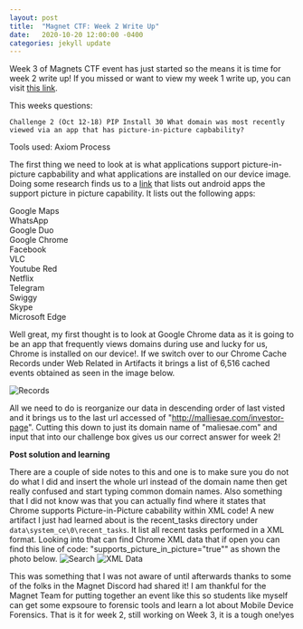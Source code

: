 ```yaml
---
layout: post
title:  "Magnet CTF: Week 2 Write Up"
date:   2020-10-20 12:00:00 -0400
categories: jekyll update
---
```

Week 3 of Magnets CTF event has just started so the means it is time for week 2 write up! If you missed or want to view my week 1 write up, you can visit [this link](https://sdverar.github.io/DFIR/jekyll/update/2020/10/15/Magnet-CTF-Week-1.html).

This weeks questions:

`Challenge 2 (Oct 12-18) PIP Install 30
What domain was most recently viewed via an app that has picture-in-picture capbability?
`

Tools used: Axiom Process

The first thing we need to look at is what applications support picture-in-picture capbability and what applications are installed on our device image. Doing some research finds us to a [link](https://nokiapoweruser.com/list-apps-support-oreo-picture-picture-mode-enable/) that lists out android apps the support picture in picture capability.
It lists out the following apps:

Google Maps  
WhatsApp  
Google Duo  
Google Chrome  
Facebook  
VLC  
Youtube Red  
Netflix  
Telegram  
Swiggy  
Skype  
Microsoft Edge  

Well great, my first thought is to look at Google Chrome data as it is going to be an app that frequently views domains during use and lucky for us, Chrome is installed on our device!. If we switch over to our Chrome Cache Records under Web Related in Artifacts it brings a list of 6,516 cached events obtained as seen in the image below.

![Records](https://sdverar.github.io/DFIR/Assets/cache_record.JPG)

All we need to do is reorganize our data in descending order of last visted and it brings us to the last url accessed of "http://malliesae.com/investor-page". Cutting this down to just its domain name of "maliesae.com" and input that into our challenge box gives us our correct answer for week 2!

**Post solution and learning**

There are a couple of side notes to this and one is to make sure you do not do what I did and insert the whole url instead of the domain name then get really confused and start typing common domain names. Also something that I did not know was that you can actually find where it states that Chrome supports Picture-in-Picture cabability within XML code! A new artifact I just had learned about is the recent_tasks directory under `data\system_ce\0\recent_tasks`. It list all recent tasks performed in a XML format. Looking into that can find Chrome XML data that if open you can find this line of code: "supports_picture_in_picture="true"" as shown the photo below.
![Search](https://sdverar.github.io/DFIR/Assets/Snip1.JPG)
![XML Data](https://sdverar.github.io/DFIR/Assets/xmldata.JPG)

 This was something that I was not aware of until afterwards thanks to some of the folks in the Magnet Discord had shared it! I am thankful for the Magnet Team for putting together an event like this so students like myself can get some expsoure to forensic tools and learn a lot about Mobile Device Forensics. That is it for week 2, still working on Week 3, it is a tough one!yes